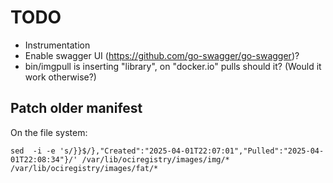 # TODO

- Instrumentation
- Enable swagger UI (https://github.com/go-swagger/go-swagger)?
- bin/imgpull is inserting "library", on "docker.io" pulls should it? (Would it work otherwise?)

## Patch older manifest

On the file system:
```shell
sed  -i -e 's/}}$/},"Created":"2025-04-01T22:07:01","Pulled":"2025-04-01T22:08:34"}/' /var/lib/ociregistry/images/img/* /var/lib/ociregistry/images/fat/*
```
